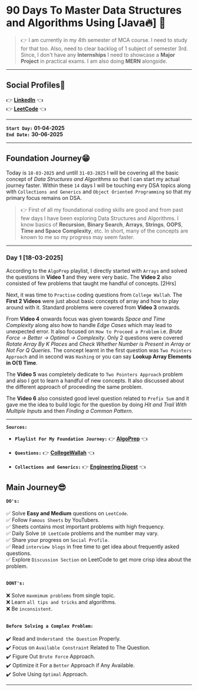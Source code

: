 # 90 Days To Master Data Structures and Algorithms Using [Java🔥] 🚀

> 👉 I am currently in my 4th semester of MCA course. I need to study for that too. Also, need to clear backlog of 1 subject of semester 3rd. Since, I don't have any **Internships** I need to showcase a **Major Project** in practical exams. I am also doing **MERN** alongside.

---

## Social Profiles👋

👉 **[LinkedIn](https://www.linkedin.com/in/devprashant99/)** 👈 <br/>
👉 **[LeetCode](https://leetcode.com/u/dev_prashant/)** 👈

---

**`Start Day:`** **01-04-2025** <br/>
**`End Date:`** **30-06-2025**

---

## Foundation Journey😁

Today is `18-03-2025` and untill `31-03-2025` I will be covering all the basic concept of _Data Structures and Algorithms_ so that I can start my actual journey faster. Within these `14` days I will be touching evry DSA topics along with `Collections and Generics` and `Object Oriented Programming` so that my primary focus remains on DSA.

> 👉 First of all my foundational coding skills are good and from past few days I have been exploring Data Structures and Algorithms. I know basics of **Recursion**, **Binary Search**, **Arrays**, **Strings**, **OOPS**, **Time and Space Complexity**, etc. In short, many of the concepts are known to me so my progress may seem faster.

---

### Day 1 [18-03-2025]

According to the `AlgoPrep` playlist, I directly started with `Arrays` and solved the questions in **Video 1** and they were very basic. The **Video 2** also consisted of few problems that taught me handful of concepts. [2Hrs]

Next, it was time to `Practise` coding questions from `College Wallah`. The **First 2 Videos** were just about basic concepts of array and how to play around with it. Standard problems were covered from **Video 3** onwards.

From **Video 4** onwards focus was given towards *Space and Time Complexity* along also how to handle *Edge Cases* which may lead to unexpected error. It also focused on `How to Proceed a Problem` i.e. *Brute Force -> Better -> Optimal -> Complexity*. Only 2 questions were covered *Rotate Array By K Places* and *Check Whether Number is Present in Array or Not For Q Queries*. The concept learnt in the first question was `Two Pointers Approach` and in second was `Hashing` or you can say **Lookup Array Elements in O(1) Time**.

The **Video 5** was completely dedicate to `Two Pointers Approach` problem and also I got to learn a handful of new concepts. It also discussed about the different approach of proceeding the same problem.

The **Video 6** also consisted good level question related to `Prefix Sum` and it gave me the idea to build logic for the question by doing *Hit and Trail With Multiple Inputs* and then *Finding a Common Pattern*.

---

**`Sources:`**

- **`Playlist For My Foundation Journey:`** 👉 **[AlgoPrep](https://www.youtube.com/watch?v=XsIPFtmTWdM&list=PLmM0bg5v6gKFMhJ9vn2MwxVm2TUNU42VU)** 👈

- **`Questions:`** 👉 **[CollegeWallah](https://www.youtube.com/watch?v=RJ733wzbNoA&list=PLxgZQoSe9cg00xyG5gzb5BMkOClkch7Gr)** 👈

- **`Collections and Generics:`** 👉 **[Engineering Digest](https://www.youtube.com/watch?v=92k5uokmW9o&t=4248s)** 👈

## Main Journey😎

**`DO's:`**<br/><br/>
✅ Solve **Easy and Medium** questions on `LeetCode`.<br/>
✅ Follow `Famous Sheets` by YouTubers.<br/>
✅ Sheets contains most important problems with high frequency.<br/>
✅ Daily Solve `10 LeetCode` problems and the number may vary.<br/>
✅ Share your progress on `Social Profile`.<br/>
✅ Read `interview blogs` in free time to get idea about frequently asked questions.<br/>
✅ Explore `Discussion Section` on LeetCode to get more crisp idea about the problem.<br/><br/>

**`DONT's:`** <br/><br/>
❌ Solve `maxmimum problems` from single topic.<br/>
❌ Learn `all tips and tricks` and algorithms.<br/>
❌ Be `inconsistent`.<br/><br/>

**`Before Solving a Complex Problem:`** <br/><br/>
✔️ Read and `Understand the Question` Properly.<br/>
✔️ Focus on `Available Constraint` Related to The Question.<br/>
✔️ Figure Out `Brute Force` Approach.<br/>
✔️ Optimize it For a `Better` Approach if Any Available.<br/>
✔️ Solve Using `Optimal` Approach.<br/>

---
